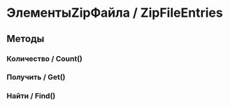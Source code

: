 
# ЭлементыZipФайла / ZipFileEntries
      

      
## Методы
    
### Количество / Count()
    
### Получить / Get()
    
### Найти / Find()
    
    